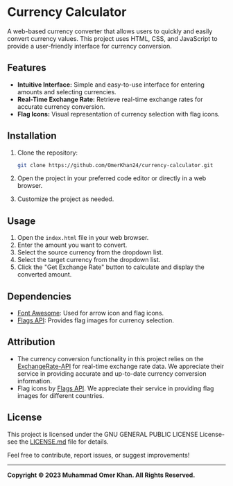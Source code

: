 # Currency Calculator

A web-based currency converter that allows users to quickly and easily convert currency values. This project uses HTML, CSS, and JavaScript to provide a user-friendly interface for currency conversion.

## Features

- **Intuitive Interface:** Simple and easy-to-use interface for entering amounts and selecting currencies.
- **Real-Time Exchange Rate:** Retrieve real-time exchange rates for accurate currency conversion.
- **Flag Icons:** Visual representation of currency selection with flag icons.

## Installation

1. Clone the repository:

   ```bash
   git clone https://github.com/OmerKhan24/currency-calculator.git
2. Open the project in your preferred code editor or directly in a web browser.

3. Customize the project as needed.

## Usage

1. Open the `index.html` file in your web browser.
2. Enter the amount you want to convert.
3. Select the source currency from the dropdown list.
4. Select the target currency from the dropdown list.
5. Click the "Get Exchange Rate" button to calculate and display the converted amount.

## Dependencies

- [Font Awesome](https://fontawesome.com/): Used for arrow icon and flag icons.
- [Flags API](https://flagsapi.com/): Provides flag images for currency selection.

## Attribution

- The currency conversion functionality in this project relies on the [ExchangeRate-API](https://www.exchangerate-api.com/) for real-time exchange rate data. We appreciate their service in providing accurate and up-to-date currency conversion information.
- Flag icons by [Flags API](https://flagsapi.com/). We appreciate their service in providing flag images for different countries.

## License

This project is licensed under the GNU GENERAL PUBLIC LICENSE License- see the [LICENSE.md](https://github.com/OmerKhan24/Currency-Calculator/blob/main/LICENSE) file for details.

  Feel free to contribute, report issues, or suggest improvements!

  ---
  
**Copyright © 2023 Muhammad Omer Khan. All Rights Reserved.**
